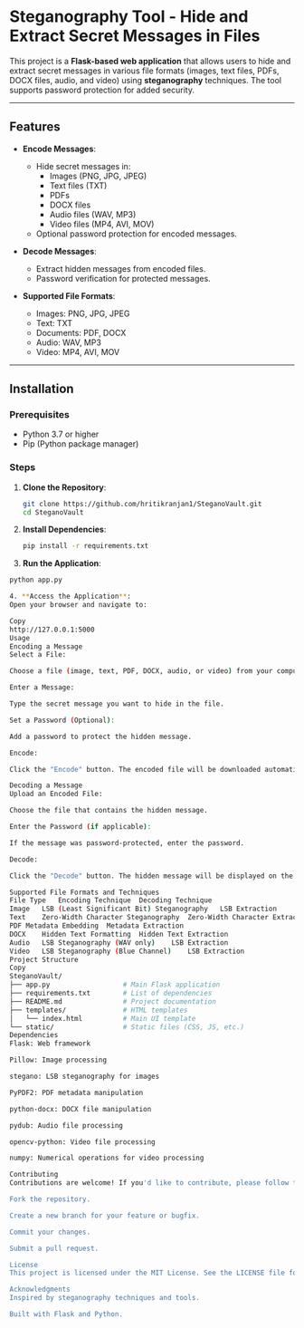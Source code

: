 # Steganography Tool - Hide and Extract Secret Messages in Files

This project is a **Flask-based web application** that allows users to hide and extract secret messages in various file formats (images, text files, PDFs, DOCX files, audio, and video) using **steganography** techniques. The tool supports password protection for added security.

---

## Features

- **Encode Messages**:
  - Hide secret messages in:
    - Images (PNG, JPG, JPEG)
    - Text files (TXT)
    - PDFs
    - DOCX files
    - Audio files (WAV, MP3)
    - Video files (MP4, AVI, MOV)
  - Optional password protection for encoded messages.

- **Decode Messages**:
  - Extract hidden messages from encoded files.
  - Password verification for protected messages.

- **Supported File Formats**:
  - Images: PNG, JPG, JPEG
  - Text: TXT
  - Documents: PDF, DOCX
  - Audio: WAV, MP3
  - Video: MP4, AVI, MOV

---

## Installation

### Prerequisites

- Python 3.7 or higher
- Pip (Python package manager)

### Steps

1. **Clone the Repository**:
   ```bash
   git clone https://github.com/hritikranjan1/SteganoVault.git
   cd SteganoVault
2. **Install Dependencies**:
   ```bash
   pip install -r requirements.txt
3. **Run the Application**:
 ```bash
 python app.py

4. **Access the Application**:
 Open your browser and navigate to:

Copy
http://127.0.0.1:5000
Usage
Encoding a Message
Select a File:

Choose a file (image, text, PDF, DOCX, audio, or video) from your computer.

Enter a Message:

Type the secret message you want to hide in the file.

Set a Password (Optional):

Add a password to protect the hidden message.

Encode:

Click the "Encode" button. The encoded file will be downloaded automatically.

Decoding a Message
Upload an Encoded File:

Choose the file that contains the hidden message.

Enter the Password (if applicable):

If the message was password-protected, enter the password.

Decode:

Click the "Decode" button. The hidden message will be displayed on the screen.

Supported File Formats and Techniques
File Type	Encoding Technique	Decoding Technique
Image	LSB (Least Significant Bit) Steganography	LSB Extraction
Text	Zero-Width Character Steganography	Zero-Width Character Extraction
PDF	Metadata Embedding	Metadata Extraction
DOCX	Hidden Text Formatting	Hidden Text Extraction
Audio	LSB Steganography (WAV only)	LSB Extraction
Video	LSB Steganography (Blue Channel)	LSB Extraction
Project Structure
Copy
SteganoVault/
├── app.py                  # Main Flask application
├── requirements.txt        # List of dependencies
├── README.md               # Project documentation
├── templates/              # HTML templates
│   └── index.html          # Main UI template
└── static/                 # Static files (CSS, JS, etc.)
Dependencies
Flask: Web framework

Pillow: Image processing

stegano: LSB steganography for images

PyPDF2: PDF metadata manipulation

python-docx: DOCX file manipulation

pydub: Audio file processing

opencv-python: Video file processing

numpy: Numerical operations for video processing

Contributing
Contributions are welcome! If you'd like to contribute, please follow these steps:

Fork the repository.

Create a new branch for your feature or bugfix.

Commit your changes.

Submit a pull request.

License
This project is licensed under the MIT License. See the LICENSE file for details.

Acknowledgments
Inspired by steganography techniques and tools.

Built with Flask and Python.